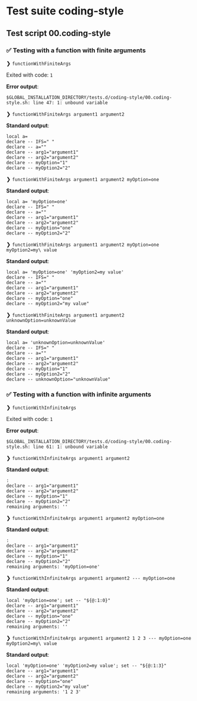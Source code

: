 # Test suite coding-style

## Test script 00.coding-style

### ✅ Testing with a function with finite arguments

❯ `functionWithFiniteArgs`

Exited with code: `1`

**Error output**:

```text
$GLOBAL_INSTALLATION_DIRECTORY/tests.d/coding-style/00.coding-style.sh: line 47: 1: unbound variable
```

❯ `functionWithFiniteArgs argument1 argument2`

**Standard output**:

```text
local a= 
declare -- IFS=" "
declare -- a=""
declare -- arg1="argument1"
declare -- arg2="argument2"
declare -- myOption="1"
declare -- myOption2="2"
```

❯ `functionWithFiniteArgs argument1 argument2 myOption=one`

**Standard output**:

```text
local a= 'myOption=one'
declare -- IFS=" "
declare -- a=""
declare -- arg1="argument1"
declare -- arg2="argument2"
declare -- myOption="one"
declare -- myOption2="2"
```

❯ `functionWithFiniteArgs argument1 argument2 myOption=one myOption2=my\ value`

**Standard output**:

```text
local a= 'myOption=one' 'myOption2=my value'
declare -- IFS=" "
declare -- a=""
declare -- arg1="argument1"
declare -- arg2="argument2"
declare -- myOption="one"
declare -- myOption2="my value"
```

❯ `functionWithFiniteArgs argument1 argument2 unknownOption=unknownValue`

**Standard output**:

```text
local a= 'unknownOption=unknownValue'
declare -- IFS=" "
declare -- a=""
declare -- arg1="argument1"
declare -- arg2="argument2"
declare -- myOption="1"
declare -- myOption2="2"
declare -- unknownOption="unknownValue"
```

### ✅ Testing with a function with infinite arguments

❯ `functionWithInfiniteArgs`

Exited with code: `1`

**Error output**:

```text
$GLOBAL_INSTALLATION_DIRECTORY/tests.d/coding-style/00.coding-style.sh: line 61: 1: unbound variable
```

❯ `functionWithInfiniteArgs argument1 argument2`

**Standard output**:

```text
:
declare -- arg1="argument1"
declare -- arg2="argument2"
declare -- myOption="1"
declare -- myOption2="2"
remaining arguments: ''
```

❯ `functionWithInfiniteArgs argument1 argument2 myOption=one`

**Standard output**:

```text
:
declare -- arg1="argument1"
declare -- arg2="argument2"
declare -- myOption="1"
declare -- myOption2="2"
remaining arguments: 'myOption=one'
```

❯ `functionWithInfiniteArgs argument1 argument2 --- myOption=one`

**Standard output**:

```text
local 'myOption=one'; set -- "${@:1:0}"
declare -- arg1="argument1"
declare -- arg2="argument2"
declare -- myOption="one"
declare -- myOption2="2"
remaining arguments: ''
```

❯ `functionWithInfiniteArgs argument1 argument2 1 2 3 --- myOption=one myOption2=my\ value`

**Standard output**:

```text
local 'myOption=one' 'myOption2=my value'; set -- "${@:1:3}"
declare -- arg1="argument1"
declare -- arg2="argument2"
declare -- myOption="one"
declare -- myOption2="my value"
remaining arguments: '1 2 3'
```

